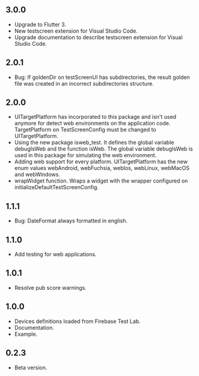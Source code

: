 ## 3.0.0
* Upgrade to Flutter 3.
* New testscreen extension for Visual Studio Code.
* Upgrade documentation to describe testscreen extension for Visual Studio Code.

## 2.0.1
* Bug: If goldenDir on testScreenUI has subdirectories, the result golden file was created in an incorrect subdirectories structure.

## 2.0.0
* UITargetPlatform has incorporated to this package and isn't used anymore for detect web environments on the application code. TargetPlatform on TestScreenConfig must be changed to UITargetPlatform.
* Using the new package isweb_test. It defines the global variable debugIsWeb and the function isWeb. The global variable debugIsWeb is used in this package for simulating the web environment.
* Adding web support for every platform. UITargetPlatform has the new enum values webAndroid, webFuchsia, webIos, webLinux, webMacOS and webWindows.
* wrapWidget function. Wraps a widget with the wrapper configured on initializeDefaultTestScreenConfig.

## 1.1.1
* Bug: DateFormat always formatted in english.

## 1.1.0
* Add testing for web applications.

## 1.0.1
* Resolve pub score warnings.

## 1.0.0
* Devices definitions loaded from Firebase Test Lab.
* Documentation.
* Example.
  
## 0.2.3
* Beta version.
